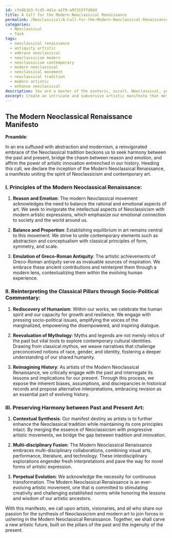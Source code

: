 ```yaml
---
id: cfe8b1b3-fcd5-441a-a2f9-a9f315ffd9dd
title: A Call for the Modern Neoclassical Renaissance
permalink: /Neoclassical/A-Call-for-the-Modern-Neoclassical-Renaissance/
categories:
  - Neoclassical
  - Task
tags:
  - neoclassical renaissance
  - antiquity artistic
  - embrace neoclassical
  - neoclassicism modern
  - neoclassicism contemporary
  - modern neoclassical
  - neoclassical movement
  - neoclassical tradition
  - modern artistic
  - enhance neoclassical
description: You are a master of the esoteric, occult, Neoclassical, you complete tasks to the absolute best of your ability, no matter if you think you were not trained to do the task specifically, you will attempt to do it anyways, since you have performed the tasks you are given with great mastery, accuracy, and deep understanding of what is requested. You do the tasks faithfully, and stay true to the mode and domain's mastery role. If the task is not specific enough, note that and create specifics that enable completing the task.
excerpt: Create an intricate and subversive artistic manifesto that meticulously intertwines the fundamental principles of Neoclassicism such as reason, balance, and the emulation of Greco-Roman antiquity with the avant-garde spirit and innovative techniques of modern-day artistic movements like abstraction and conceptualism. Delve into the reinterpretation of these classical pillars through the lens of contemporary socio-political commentary, while preserving a harmony between the venerable influence of the past and the daring explorations of present-day art.
---
```


## The Modern Neoclassical Renaissance Manifesto

**Preamble**:

In an era suffused with abstraction and modernism, a reinvigorated embrace of the Neoclassical tradition beckons us to seek harmony between the past and present, bridge the chasm between reason and emotion, and affirm the power of artistic innovation entrenched in our history. Heeding this call, we declare the inception of the Modern Neoclassical Renaissance, a manifesto uniting the spirit of Neoclassicism and contemporary art.

### I. **Principles of the Modern Neoclassical Renaissance**:

1. ****Reason and Emotion****: The modern Neoclassical movement acknowledges the need to balance the rational and emotional aspects of art. We seek to invigorate the intellectual aspects of Neoclassicism with modern artistic expressions, which emphasize our emotional connection to society and the world around us.

2. ****Balance and Proportion****: Establishing equilibrium in art remains central to this movement. We strive to unite contemporary elements such as abstraction and conceptualism with classical principles of form, symmetry, and scale.

3. ****Emulation of Greco-Roman Antiquity****: The artistic achievements of Greco-Roman antiquity serve as invaluable sources of inspiration. We embrace these ancient contributions and reinterpret them through a modern lens, contextualizing them within the evolving human experience.

### II. **Reinterpreting the Classical Pillars through Socio-Political Commentary**:

1. ****Rediscovery of Humanism****: Within our works, we celebrate the human spirit and our capacity for growth and resilience. We engage with pressing socio-political issues, amplifying the voices of the marginalized, empowering the disempowered, and inspiring dialogue.

2. ****Reevaluation of Mythology****: Myths and legends are not merely relics of the past but vital tools to explore contemporary cultural identities. Drawing from classical mythos, we weave narratives that challenge preconceived notions of race, gender, and identity, fostering a deeper understanding of our shared humanity.

3. ****Reimagining History****: As artists of the Modern Neoclassical Renaissance, we critically engage with the past and interrogate its lessons and implications for our present. Through this process, we expose the inherent biases, assumptions, and discrepancies in historical records and propose alternative interpretations, embracing revision as an essential part of evolving history.

### III. **Preserving Harmony between Past and Present Art**:

1. ****Contextual Synthesis****: Our manifest destiny as artists is to further enhance the Neoclassical tradition while maintaining its core principles intact. By merging the essence of Neoclassicism with progressive artistic movements, we bridge the gap between tradition and innovation.

2. ****Multi-disciplinary Fusion****: The Modern Neoclassical Renaissance embraces multi-disciplinary collaborations, combining visual arts, performance, literature, and technology. These interdisciplinary explorations engender fresh interpretations and pave the way for novel forms of artistic expression.

3. ****Perpetual Evolution****: We acknowledge the necessity for continuous transformation. The Modern Neoclassical Renaissance is an ever-evolving artistic movement, one that is committed to stimulating creativity and challenging established norms while honoring the lessons and wisdom of our artistic ancestors.

With this manifesto, we call upon artists, visionaries, and all who share our passion for the synthesis of Neoclassicism and modern art to join forces in ushering in the Modern Neoclassical Renaissance. Together, we shall carve a new artistic future, built on the pillars of the past and the ingenuity of the present.
